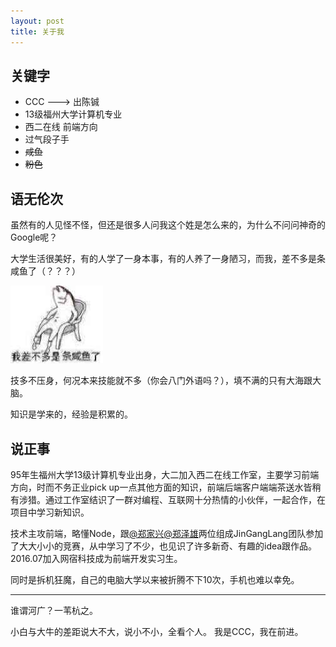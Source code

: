 ```yaml
---
layout: post
title: 关于我
---
```


## 关键字

* CCC ---> 出陈铖
* 13级福州大学计算机专业
* 西二在线 前端方向
* 过气段子手
* ~~咸鱼~~
* ~~粉色~~

## 语无伦次

虽然有的人见怪不怪，但还是很多人问我这个姓是怎么来的，为什么不问问神奇的Google呢？

大学生活很美好，有的人学了一身本事，有的人养了一身陋习，而我，差不多是条咸鱼了（？？？）

![咸鱼](../img/xianyu.png)

技多不压身，何况本来技能就不多（你会八门外语吗？），填不满的只有大海跟大脑。

知识是学来的，经验是积累的。

## 说正事

95年生福州大学13级计算机专业出身，大二加入西二在线工作室，主要学习前端方向，时而不务正业pick up一点其他方面的知识，前端后端客户端端茶送水皆稍有涉猎。通过工作室结识了一群对编程、互联网十分热情的小伙伴，一起合作，在项目中学习新知识。

技术主攻前端，略懂Node，跟[@郑家兴][][@郑泽雄][]两位组成JinGangLang团队参加了大大小小的竞赛，从中学习了不少，也见识了许多新奇、有趣的idea跟作品。2016.07加入网宿科技成为前端开发实习生。

同时是拆机狂魔，自己的电脑大学以来被折腾不下10次，手机也难以幸免。

---

谁谓河广？一苇杭之。

小白与大牛的差距说大不大，说小不小，全看个人。
我是CCC，我在前进。



[@郑家兴]: http://gahing.tech/index.php/author/8/
[@郑泽雄]: https://zeashon.github.io/
